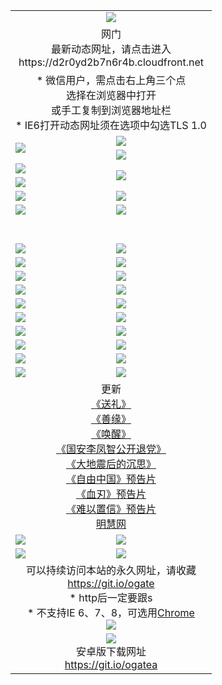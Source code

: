 ﻿<table>
  <tr></tr>
  <tr><td colspan=2 align=center><img src="https://cloud.githubusercontent.com/assets/11880933/13434984/f430fae2-e012-11e5-814f-c2df1e82b247.jpg" /></td></tr>
  <tr><td colspan=2 align=center>网门<br>最新动态网址，请点击进入
<br>https://d2r0yd2b7n6r4b.cloudfront.net
    </td>
  </tr>
  <tr>
    <td colspan=2 align=center>* 微信用户，需点击右上角三个点<br>选择在浏览器中打开<br>或手工复制到浏览器地址栏
    <br>* IE6打开动态网址须在选项中勾选TLS 1.0</td>
  </tr>
  <tr>
    <td rowspan=2><a href="https://d2r0yd2b7n6r4b.cloudfront.net/ogUP.aspx?name=11DKC.mp4&list=11DKC" target="_blank"><img src="https://d2r0yd2b7n6r4b.cloudfront.net/Up/11DKC1.jpg" /></a></td> 
    <td><div><a href="https://d2r0yd2b7n6r4b.cloudfront.net/ogUP.aspx?name=LRWS.mp4&list=LRWS" target="_blank"><img src="https://d2r0yd2b7n6r4b.cloudfront.net/Up/LRWS.jpg" /></a></td>
   </tr>
  <tr>
    <td><a href="https://d2r0yd2b7n6r4b.cloudfront.net/ogNiceVedio.aspx" target="_blank"><img src="https://d2r0yd2b7n6r4b.cloudfront.net/Up/11TGKDY.jpg" /></a></td>
  </tr>
  <tr>
    <td><a href="https://d2r0yd2b7n6r4b.cloudfront.net/ogUP.aspx?name=JQR.mp4&count=2" target="_blank"><img src="https://d2r0yd2b7n6r4b.cloudfront.net/Up/JQR.jpg" /></a></td>   
    <td rowspan=2><a href="https://d2r0yd2b7n6r4b.cloudfront.net/ogUP.aspx?name=JP.mp4&count=9" target="_blank"><img src="https://d2r0yd2b7n6r4b.cloudfront.net/Up/JP.jpg" /></td>
  </tr>
  <tr>
    <td><a href="https://d2r0yd2b7n6r4b.cloudfront.net/ogUP.aspx?name=WH.mp4" target="_blank"><img src="https://d2r0yd2b7n6r4b.cloudfront.net/Up/WH.jpg" /></a></td>
  </tr>
  <tr>
    <td><a href="https://d2r0yd2b7n6r4b.cloudfront.net/ogUP.aspx?name=SSZJ.mp4&list=SSZJ" target="_blank"><img src="https://d2r0yd2b7n6r4b.cloudfront.net/Up/SSZJ.jpg" /></a></td>
    <td><a href="https://d2r0yd2b7n6r4b.cloudfront.net/ogUP.aspx?name=1XQK.mp4&count=13" target="_blank"><img src="https://d2r0yd2b7n6r4b.cloudfront.net/Up/1XQK.jpg" /></a</td>
  </tr>
  <tr>
    <td><a href="https://d2r0yd2b7n6r4b.cloudfront.net/ogUP.aspx?name=ZY.mp4&count=2015|16" target="_blank"><img src="https://d2r0yd2b7n6r4b.cloudfront.net/Up/ZY.jpg" /></a</td>
    <td><a href="https://d2r0yd2b7n6r4b.cloudfront.net/ogUP.aspx?name=XTFY.mp4&count=B|2,A|24" target="_blank"><img src="https://d2r0yd2b7n6r4b.cloudfront.net/Up/XTFY.jpg" /></a></td>
  </tr>
  <tr height="40">
  </tr>
  <tr>
    <td><a href="https://d2r0yd2b7n6r4b.cloudfront.net/ogUP.aspx?name=4SQQ.mp4&list=4SQQ" target="_blank"><img src="https://d2r0yd2b7n6r4b.cloudfront.net/Up/4SQQ0.jpg"/></a></td>
    <td><a href="https://d2r0yd2b7n6r4b.cloudfront.net/ogUP.aspx?name=4SHQ.mp4&list=4SHQ" target="_blank"><img src="https://d2r0yd2b7n6r4b.cloudfront.net/Up/4SHQ0.jpg"/></a></td>
  </tr>
  <tr>
    <td><a href="https://d2r0yd2b7n6r4b.cloudfront.net/ogUP.aspx?name=4SZG.mp4&list=4SZG" target="_blank"><img src="https://d2r0yd2b7n6r4b.cloudfront.net/Up/4SZG0.jpg"/></a></td>
    <td><a href="https://d2r0yd2b7n6r4b.cloudfront.net/ogUP.aspx?name=4SDJ.mp4&list=4SDJ" target="_blank"><img src="https://d2r0yd2b7n6r4b.cloudfront.net/Up/4SDJ0.jpg"/></a></td>
  </tr>
  <tr>
    <td><a href="https://d2r0yd2b7n6r4b.cloudfront.net/ogUP.aspx?name=4SGX.mp4&list=4SGX" target="_blank"><img src="https://d2r0yd2b7n6r4b.cloudfront.net/Up/4SGX0.jpg"/></a></td>
    <td><a href="https://d2r0yd2b7n6r4b.cloudfront.net/ogUP.aspx?name=4SHD.mp4&list=4SHD" target="_blank"><img src="https://d2r0yd2b7n6r4b.cloudfront.net/Up/4SHD0.jpg"/></a></td>
  </tr>
  <tr>
    <td><a href="https://d2r0yd2b7n6r4b.cloudfront.net/ogUP.aspx?name=4CTX.mp4&list=4CTX" target="_blank"><img src="https://d2r0yd2b7n6r4b.cloudfront.net/Up/4CTX0.jpg"/></a></td>
    <td><a href="https://d2r0yd2b7n6r4b.cloudfront.net/ogUP.aspx?name=4CWZ.mp4&list=4CWZ" target="_blank"><img src="https://d2r0yd2b7n6r4b.cloudfront.net/Up/4CWZ0.jpg"/></a></td>
  </tr>
  <tr>
    <td><a href="https://d2r0yd2b7n6r4b.cloudfront.net/onUP.aspx?name=https://d1lqqjldbsh7xo.cloudfront.net/" target="_blank"><img src="https://d2r0yd2b7n6r4b.cloudfront.net/Up/0DTW.jpg"/></a></td>
    <td><a href="https://d2r0yd2b7n6r4b.cloudfront.net/onUP.aspx?name=https://d240ns8up8earz.cloudfront.net/acenter/" target="_blank"><img src="https://d2r0yd2b7n6r4b.cloudfront.net/Up/0TDW.jpg" /></a></td>
  </tr>
  <tr>
    <td><a href="https://d2r0yd2b7n6r4b.cloudfront.net/onUP.aspx?name=https://d4508d6vomz2p.cloudfront.net/gb/nsc413.htm" target="_blank"><img src="https://d2r0yd2b7n6r4b.cloudfront.net/Up/0DJY.jpg" /></a></td>
    <td><a href="https://d2r0yd2b7n6r4b.cloudfront.net/onUP.aspx?name=https://dilo7bqpjb57y.cloudfront.net/xtr/gb/prog204.html" target="_blank"><img src="https://d2r0yd2b7n6r4b.cloudfront.net/Up/0XTR.jpg" /></a></td>
  </tr>
  <tr>
    <td><a href="https://d2r0yd2b7n6r4b.cloudfront.net/onUP.aspx?name=https://d3aj00iefsmfgc.cloudfront.net/" target="_blank"><img src="https://d2r0yd2b7n6r4b.cloudfront.net/Up/0MHW.jpg" /></a></td>
    <td><a href="https://d2r0yd2b7n6r4b.cloudfront.net/onUP.aspx?name=https://d20wz7qt14x5d2.cloudfront.net/" target="_blank"><img src="https://d2r0yd2b7n6r4b.cloudfront.net/Up/0ZJW.jpg" /></a></td>
  </tr>
  <tr>
    <td><a href="https://d2r0yd2b7n6r4b.cloudfront.net/ogUP.aspx?name=0FG.zip" target="_blank"><img src="https://d2r0yd2b7n6r4b.cloudfront.net/Up/0FG.jpg" /></a></td>
    <td><a href="https://d2r0yd2b7n6r4b.cloudfront.net/ogUP.aspx?name=0FGA.apk" target="_blank"><img src="https://d2r0yd2b7n6r4b.cloudfront.net/Up/0FGA.jpg" /></a></td>
  </tr>
  <tr>
    <td><a href="https://d2r0yd2b7n6r4b.cloudfront.net/ogUP.aspx?name=0U.zip" target="_blank"><img src="https://d2r0yd2b7n6r4b.cloudfront.net/Up/0U.jpg" /></a></td>
    <td><a href="https://d2r0yd2b7n6r4b.cloudfront.net/ogUP.aspx?name=0UA.apk" target="_blank"><img src="https://d2r0yd2b7n6r4b.cloudfront.net/Up/0UA.jpg" /></a></td>
  </tr>
  <tr>
    <td><a href="https://d2r0yd2b7n6r4b.cloudfront.net/ogUP.aspx?name=0iPPOTV.zip" target="_blank"><img src="https://d2r0yd2b7n6r4b.cloudfront.net/Up/0iPPOTV.jpg" /></a></td>
    <td><a href="https://d2r0yd2b7n6r4b.cloudfront.net/ogUP.aspx?name=0iNTD.apk" target="_blank"><img src="https://d2r0yd2b7n6r4b.cloudfront.net/Up/0iNTD.jpg" /></a></td>
  </tr>
  <tr>
    <td colspan=2 align=center>更新<br>
      <a href="https://d2r0yd2b7n6r4b.cloudfront.net/ogUP.aspx?name=4ESL.mp4" target="_blank">《送礼》</a><br>
      <a href="https://d2r0yd2b7n6r4b.cloudfront.net/ogUP.aspx?name=4ESY.mp4" target="_blank">《善缘》</a><br>
      <a href="https://d2r0yd2b7n6r4b.cloudfront.net/ogUP.aspx?name=4EHX.mp4" target="_blank">《唤醒》</a><br>
      <a href="https://d2r0yd2b7n6r4b.cloudfront.net/ogUP.aspx?name=4LFZ.mp4" target="_blank">《国安李凤智公开退党》</a><br>
      <a href="https://d2r0yd2b7n6r4b.cloudfront.net/ogUP.aspx?name=4DDZHDCS.mp4" target="_blank">《大地震后的沉思》</a><br>
      <a href="https://d2r0yd2b7n6r4b.cloudfront.net/ogUP.aspx?name=11ZYZG0.mp4" target="_blank">《自由中国》预告片</a><br>
      <a href="https://d2r0yd2b7n6r4b.cloudfront.net/ogUP.aspx?name=11XR.mp4" target="_blank">《血刃》预告片</a><br>
      <a href="https://d2r0yd2b7n6r4b.cloudfront.net/ogUP.aspx?name=11NYZX.mp4&count=2" target="_blank">《难以置信》预告片</a><br>
      <a href="https://d2r0yd2b7n6r4b.cloudfront.net/onUP.aspx?name=https://www.minghui.org/" target="_blank">明慧网</a></td>
    </td>
  </tr>
  <tr>
    <td><a href="https://d2r0yd2b7n6r4b.cloudfront.net/ogNice.aspx" target="_blank"><img src="https://d2r0yd2b7n6r4b.cloudfront.net/Up/0WCYY.jpg" /></a></td>
    <td><a href="https://d2r0yd2b7n6r4b.cloudfront.net/onCO.aspx?ob=600事物&op=增删改&args=WH1~%23类型6新闻%7c%23类型6评论&mode=" target="_blank"><img src="https://d2r0yd2b7n6r4b.cloudfront.net/Up/0WZTT.jpg" /></a></td> 
  </tr>
  <tr>
    <td><a href="https://d2r0yd2b7n6r4b.cloudfront.net/ogDY.aspx" target="_blank"><img src="https://d2r0yd2b7n6r4b.cloudfront.net/Up/0FK.jpg" /></a></td>
    <td><a href="https://d2r0yd2b7n6r4b.cloudfront.net/ogST.aspx" target="_blank"><img src="https://d2r0yd2b7n6r4b.cloudfront.net/Up/0ST.jpg" /></a></td> 
  </tr>
  <tr>
    <td colspan=2 align=center>可以持续访问本站的永久网址，请收藏<br/><a href="https://git.io/ogate" target="_blank">https://git.io/ogate</a><br/>* http后一定要跟s<br/>* 不支持IE 6、7、8，可选用<a href="https://d2r0yd2b7n6r4b.cloudfront.net/ogUP.aspx?name=0ChromePortable.zip">Chrome</a><br/><a href="https://d2r0yd2b7n6r4b.cloudfront.net/Up/0WMGDL2.png" target="_blank"><img src="https://d2r0yd2b7n6r4b.cloudfront.net/Up/0WMGD2.png"/></a></td>
  </tr>
  <tr>
    <td colspan=2 align=center><a href="https://d2r0yd2b7n6r4b.cloudfront.net/ogUP.aspx?name=0oGate.apk" target="_blank"><img src="https://cloud.githubusercontent.com/assets/11880933/13720399/75e143ee-e842-11e5-9f0a-1421f423c80f.jpg" /></a><br>安卓版下载网址<br><a href="https://git.io/ogatea">https://git.io/ogatea</a></td>
  </tr>
  <!--tr>
    <td colspan=2 align=center>可能失效的动态网址
    </td>
  </tr-->
</table>
